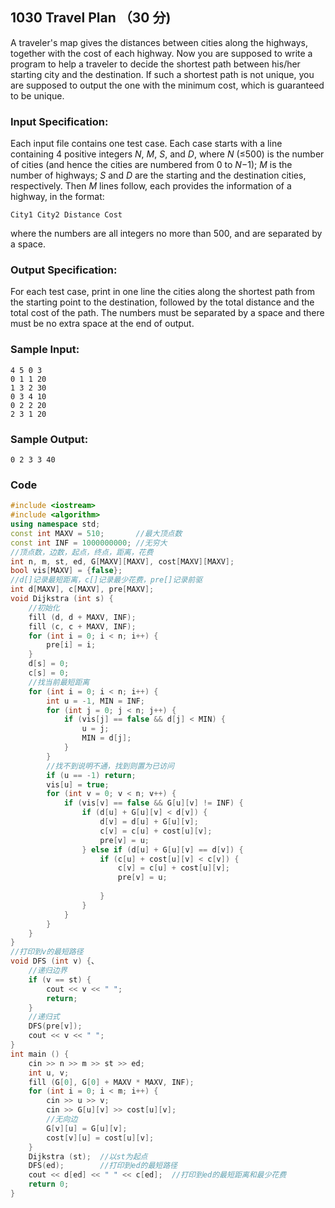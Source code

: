 ## 1030 Travel Plan （30 分)

A traveler's map gives the distances between cities along the highways, together with the cost of each highway. Now you are supposed to write a program to help a traveler to decide the shortest path between his/her starting city and the destination. If such a shortest path is not unique, you are supposed to output the one with the minimum cost, which is guaranteed to be unique.

### Input Specification:

Each input file contains one test case. Each case starts with a line containing 4 positive integers *N*, *M*, *S*, and *D*, where *N* (≤500) is the number of cities (and hence the cities are numbered from 0 to *N*−1); *M* is the number of highways; *S* and *D* are the starting and the destination cities, respectively. Then *M* lines follow, each provides the information of a highway, in the format:

```
City1 City2 Distance Cost
```

where the numbers are all integers no more than 500, and are separated by a space.

### Output Specification:

For each test case, print in one line the cities along the shortest path from the starting point to the destination, followed by the total distance and the total cost of the path. The numbers must be separated by a space and there must be no extra space at the end of output.

### Sample Input:

```in
4 5 0 3
0 1 1 20
1 3 2 30
0 3 4 10
0 2 2 20
2 3 1 20
```

### Sample Output:

```out
0 2 3 3 40
```

### Code

```c++
#include <iostream>
#include <algorithm>
using namespace std;
const int MAXV = 510;		//最大顶点数 
const int INF = 1000000000;	//无穷大
//顶点数，边数，起点，终点，距离，花费 
int n, m, st, ed, G[MAXV][MAXV], cost[MAXV][MAXV];
bool vis[MAXV] = {false};
//d[]记录最短距离，c[]记录最少花费，pre[]记录前驱 
int d[MAXV], c[MAXV], pre[MAXV];
void Dijkstra (int s) {
	//初始化
	fill (d, d + MAXV, INF);
	fill (c, c + MAXV, INF);
	for (int i = 0; i < n; i++) {
		pre[i] = i;
	} 
	d[s] = 0;
	c[s] = 0;
	//找当前最短距离 
	for (int i = 0; i < n; i++) {
		int u = -1, MIN = INF;
		for (int j = 0; j < n; j++) {
			if (vis[j] == false && d[j] < MIN) {
				u = j;
				MIN = d[j];
			}
		}
		//找不到说明不通，找到则置为已访问 
		if (u == -1) return;
		vis[u] = true;
		for (int v = 0; v < n; v++) {
			if (vis[v] == false && G[u][v] != INF) {
				if (d[u] + G[u][v] < d[v]) {
					d[v] = d[u] + G[u][v];
					c[v] = c[u] + cost[u][v];
					pre[v] = u;
				} else if (d[u] + G[u][v] == d[v]) {
					if (c[u] + cost[u][v] < c[v]) {
						c[v] = c[u] + cost[u][v];
						pre[v] = u;
						
					}
				}
			}
		} 
	}
} 
//打印到v的最短路径 
void DFS (int v) {、
	//递归边界 
	if (v == st) {
		cout << v << " ";
		return;
	}
	//递归式 
	DFS(pre[v]);
	cout << v << " ";
}
int main () {
	cin >> n >> m >> st >> ed;
	int u, v;
	fill (G[0], G[0] + MAXV * MAXV, INF);
	for (int i = 0; i < m; i++) {
		cin >> u >> v;
		cin >> G[u][v] >> cost[u][v];
		//无向边 
		G[v][u] = G[u][v];
		cost[v][u] = cost[u][v];
	}
	Dijkstra (st);	//以st为起点 
	DFS(ed);		//打印到ed的最短路径 
	cout << d[ed] << " " << c[ed];	//打印到ed的最短距离和最少花费 
	return 0;
}
```

